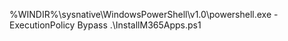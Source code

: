 %WINDIR%\sysnative\WindowsPowerShell\v1.0\powershell.exe -ExecutionPolicy Bypass .\InstallM365Apps.ps1

